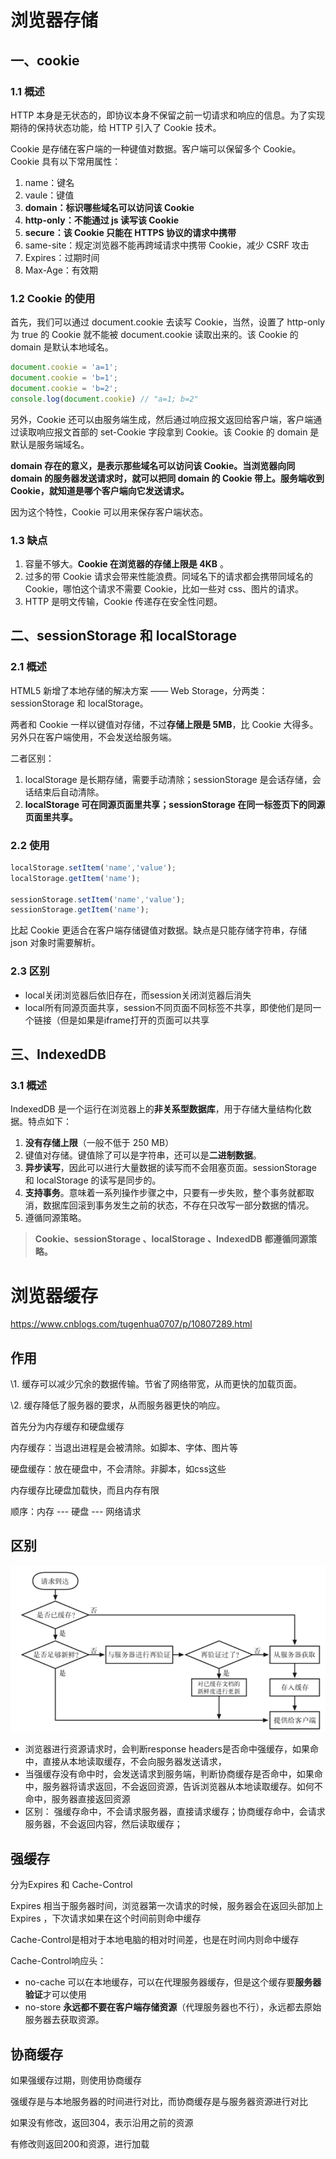 # 浏览器存储

## 一、cookie

### 1.1 概述

HTTP 本身是无状态的，即协议本身不保留之前一切请求和响应的信息。为了实现期待的保持状态功能，给 HTTP 引入了 Cookie 技术。

Cookie 是存储在客户端的一种键值对数据。客户端可以保留多个 Cookie。Cookie 具有以下常用属性：

1. name：键名
2. vaule：键值
3. **domain：标识哪些域名可以访问该 Cookie**
4. **http-only：不能通过 js 读写该 Cookie**
5. **secure：该 Cookie 只能在 HTTPS 协议的请求中携带**
6. same-site：规定浏览器不能再跨域请求中携带 Cookie，减少 CSRF 攻击
7. Expires：过期时间
8. Max-Age：有效期


### 1.2 Cookie 的使用

首先，我们可以通过 document.cookie 去读写 Cookie，当然，设置了 http-only 为 true 的 Cookie 就不能被 document.cookie 读取出来的。该 Cookie 的 domain 是默认本地域名。

```js
document.cookie = 'a=1';
document.cookie = 'b=1';
document.cookie = 'b=2';
console.log(document.cookie) // "a=1; b=2"
```

另外，Cookie 还可以由服务端生成，然后通过响应报文返回给客户端，客户端通过读取响应报文首部的 set-Cookie 字段拿到 Cookie。该 Cookie 的 domain 是默认是服务端域名。

**domain 存在的意义，是表示那些域名可以访问该 Cookie。当浏览器向同 domain 的服务器发送请求时，就可以把同 domain 的 Cookie 带上。服务端收到 Cookie，就知道是哪个客户端向它发送请求。**

因为这个特性，Cookie 可以用来保存客户端状态。

### 1.3 缺点

1. 容量不够大。**Cookie 在浏览器的存储上限是 4KB** 。
2. 过多的带 Cookie 请求会带来性能浪费。同域名下的请求都会携带同域名的 Cookie，哪怕这个请求不需要 Cookie，比如一些对 css、图片的请求。
3. HTTP 是明文传输，Cookie 传递存在安全性问题。

## 二、sessionStorage 和 localStorage

### 2.1 概述

HTML5 新增了本地存储的解决方案 —— Web Storage，分两类：sessionStorage 和 localStorage。

两者和 Cookie 一样以键值对存储，不过**存储上限是 5MB**，比 Cookie 大得多。另外只在客户端使用，不会发送给服务端。

二者区别：

1. localStorage 是长期存储，需要手动清除；sessionStorage  是会话存储，会话结束后自动清除。
2. **localStorage 可在同源页面里共享；sessionStorage  在同一标签页下的同源页面里共享。**

### 2.2 使用

```js
localStorage.setItem('name','value');
localStorage.getItem('name');

sessionStorage.setItem('name','value');
sessionStorage.getItem('name');
```

比起 Cookie 更适合在客户端存储键值对数据。缺点是只能存储字符串，存储 json 对象时需要解析。

### 2.3 区别

- local关闭浏览器后依旧存在，而session关闭浏览器后消失
- local所有同源页面共享，session不同页面不同标签不共享，即使他们是同一个链接（但是如果是iframe打开的页面可以共享

## 三、IndexedDB

### 3.1 概述

IndexedDB 是一个运行在浏览器上的**非关系型数据库**，用于存储大量结构化数据。特点如下：

1. **没有存储上限**（一般不低于 250 MB）
2. 键值对存储。键值除了可以是字符串，还可以是**二进制数据**。
3. **异步读写**，因此可以进行大量数据的读写而不会阻塞页面。sessionStorage 和 localStorage 的读写是同步的。
4. **支持事务**。意味着一系列操作步骤之中，只要有一步失败，整个事务就都取消，数据库回滚到事务发生之前的状态，不存在只改写一部分数据的情况。
5. 遵循同源策略。


> **Cookie、sessionStorage 、localStorage 、IndexedDB 都遵循同源策略。**



# 浏览器缓存

https://www.cnblogs.com/tugenhua0707/p/10807289.html

## 作用

\1. 缓存可以减少冗余的数据传输。节省了网络带宽，从而更快的加载页面。

\2. 缓存降低了服务器的要求，从而服务器更快的响应。



首先分为内存缓存和硬盘缓存

内存缓存：当退出进程是会被清除。如脚本、字体、图片等

硬盘缓存：放在硬盘中，不会清除。非脚本，如css这些

内存缓存比硬盘加载快，而且内存有限



顺序：内存 --- 硬盘 --- 网络请求



## 区别

![image-20220314150850131](https://raw.githubusercontent.com/LShang233/mdImg/master/img/20220314150857.png)

- 浏览器进行资源请求时，会判断response headers是否命中强缓存，如果命中，直接从本地读取缓存，不会向服务器发送请求，
- 当强缓存没有命中时，会发送请求到服务端，判断协商缓存是否命中，如果命中，服务器将请求返回，不会返回资源，告诉浏览器从本地读取缓存。如何不命中，服务器直接返回资源
- 区别： 强缓存命中，不会请求服务器，直接请求缓存；协商缓存命中，会请求服务器，不会返回内容，然后读取缓存；



## 强缓存

分为Expires 和 Cache-Control

Expires 相当于服务器时间，浏览器第一次请求的时候，服务器会在返回头部加上Expires ，下次请求如果在这个时间前则命中缓存

Cache-Control是相对于本地电脑的相对时间差，也是在时间内则命中缓存

Cache-Control响应头：

- no-cache 可以在本地缓存，可以在代理服务器缓存，但是这个缓存要**服务器验证**才可以使用
- no-store **永远都不要在客户端存储资源**（代理服务器也不行），永远都去原始服务器去获取资源。



## 协商缓存

如果强缓存过期，则使用协商缓存

强缓存是与本地服务器的时间进行对比，而协商缓存是与服务器资源进行对比

如果没有修改，返回304，表示沿用之前的资源

有修改则返回200和资源，进行加载


